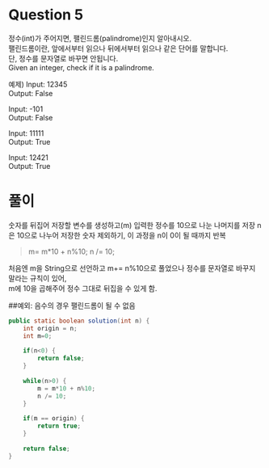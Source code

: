 # Question 5
정수(int)가 주어지면, 팰린드롬(palindrome)인지 알아내시오.   
팰린드롬이란, 앞에서부터 읽으나 뒤에서부터 읽으나 같은 단어를 말합니다.  
단, 정수를 문자열로 바꾸면 안됩니다.  
Given an integer, check if it is a palindrome.

예제)
Input: 12345  
Output: False  
  
Input: -101  
Output: False  

Input: 11111  
Output: True  
  
Input: 12421  
Output: True  
  
    
# 풀이
숫자를 뒤집어 저장할 변수를 생성하고(m) 입력한 정수를 10으로 나눈 나머지를 저장
n은 10으로 나누어 저장한 숫자 제외하기, 이 과정을 n이 0이 될 때까지 반복

> m= m*10 + n%10;
> n /= 10;


처음엔 m을 String으로 선언하고 m+= n%10으로 풀었으나 정수를 문자열로 바꾸지 말라는 규칙이 있어,  
m에 10을 곱해주어 정수 그대로 뒤집을 수 있게 함.

##예외:
음수의 경우 팰린드롬이 될 수 없음

```java
public static boolean solution(int n) {
	int origin = n;
	int m=0;
		
	if(n<0) {
		return false;
	}
			
	while(n>0) {
		m = m*10 + n%10;
		n /= 10;
	}
		
	if(m == origin) {
		return true;
	}
		
	return false;
}
```


 

